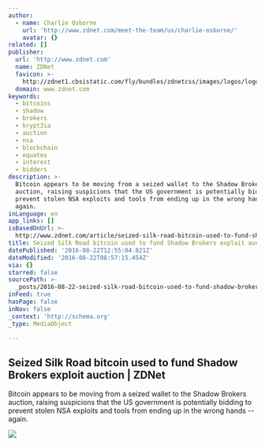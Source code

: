 ```yaml
---
author:
  - name: Charlie Osborne
    url: 'http://www.zdnet.com/meet-the-team/us/charlie-osborne/'
    avatar: {}
related: []
publisher:
  url: 'http://www.zdnet.com'
  name: ZDNet
  favicon: >-
    http://zdnet1.cbsistatic.com/fly/bundles/zdnetcss/images/logos/logo-192x192.png
  domain: www.zdnet.com
keywords:
  - bitcoins
  - shadow
  - brokers
  - krypt3ia
  - auction
  - nsa
  - blockchain
  - equates
  - interest
  - bidders
description: >-
  Bitcoin appears to be moving from a seized wallet to the Shadow Brokers
  auction, raising suspicions that the US government is potentially bidding to
  prevent stolen NSA exploits and tools from ending up in the wrong hands --
  again.
inLanguage: en
app_links: []
isBasedOnUrl: >-
  http://www.zdnet.com/article/seized-silk-road-bitcoin-used-to-fund-shadowbrokers-exploit-auction/
title: Seized Silk Road bitcoin used to fund Shadow Brokers exploit auction | ZDNet
datePublished: '2016-08-22T12:55:04.821Z'
dateModified: '2016-08-22T08:57:15.454Z'
via: {}
starred: false
sourcePath: >-
  _posts/2016-08-22-seized-silk-road-bitcoin-used-to-fund-shadow-brokers-exploit.md
inFeed: true
hasPage: false
inNav: false
_context: 'http://schema.org'
_type: MediaObject

---
```

<article style=""><h1>Seized Silk Road bitcoin used to fund Shadow Brokers exploit auction | ZDNet</h1><p>Bitcoin appears to be moving from a seized wallet to the Shadow Brokers auction, raising suspicions that the US government is potentially bidding to prevent stolen NSA exploits and tools from ending up in the wrong hands -- again.</p><img src="http://zdnet1.cbsistatic.com/hub/i/r/2016/08/22/82f59bd4-9c4c-49a3-bba5-68c7ce047a16/resize/770xauto/0db29de687c7c6df7336fdf749c19ad3/screen-shot-2016-08-22-at-08-56-40.jpg" /></article>